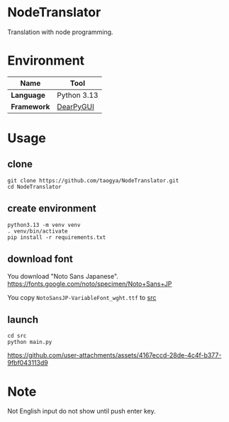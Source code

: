 # NodeTranslator
Translation with node programming.

# Environment
| Name          | Tool                                                |
| ------------- | --------------------------------------------------- |
| **Language**  | Python 3.13                                         |
| **Framework** | [DearPyGUI](https://github.com/hoffstadt/DearPyGui) |

# Usage
## clone
```
git clone https://github.com/taogya/NodeTranslator.git
cd NodeTranslator
```

## create environment
```
python3.13 -m venv venv
. venv/bin/activate
pip install -r requirements.txt
```

## download font
You download "Noto Sans Japanese".
https://fonts.google.com/noto/specimen/Noto+Sans+JP

You copy `NotoSansJP-VariableFont_wght.ttf` to [src](/src)

## launch
```
cd src
python main.py
```
https://github.com/user-attachments/assets/4167eccd-28de-4c4f-b377-9fbf043113d9



# Note
Not English input do not show until push enter key.
